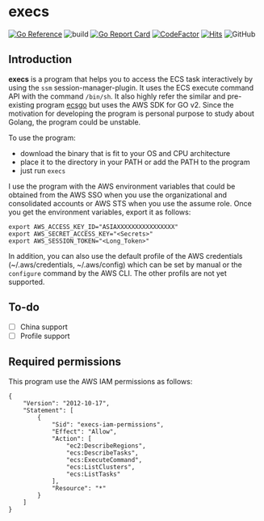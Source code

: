 # execs

[![Go Reference](https://pkg.go.dev/badge/github.com/daeho-ro/execs.svg)](https://pkg.go.dev/github.com/daeho-ro/execs)
![build](https://github.com/daeho-ro/execs/actions/workflows/go.yml/badge.svg)
[![Go Report Card](https://goreportcard.com/badge/github.com/daeho-ro/execs)](https://goreportcard.com/report/github.com/daeho-ro/execs)
[![CodeFactor](https://www.codefactor.io/repository/github/daeho-ro/execs/badge/main)](https://www.codefactor.io/repository/github/daeho-ro/execs/overview/main)
[![Hits](https://hits.seeyoufarm.com/api/count/incr/badge.svg?url=https%3A%2F%2Fgithub.com%2Fdaeho-ro%2Fexecs&count_bg=%2379C83D&title_bg=%23555555&icon=&icon_color=%23E7E7E7&title=hits&edge_flat=false)](https://hits.seeyoufarm.com)
![GitHub](https://img.shields.io/github/license/daeho-ro/execs)

## Introduction

**execs** is a program that helps you to access the ECS task interactively by using the `ssm` session-manager-plugin. It uses the ECS execute command API with the command `/bin/sh`. It also highly refer the similar and pre-existing program [ecsgo](https://github.com/tedsmitt/ecsgo) but uses the AWS SDK for GO v2. Since the motivation for developing the program is personal purpose to study about Golang, the program could be unstable.

To use the program:
- download the binary that is fit to your OS and CPU architecture
- place it to the directory in your PATH or add the PATH to the program
- just run `execs`

I use the program with the AWS environment variables that could be obtained from the AWS SSO when you use the organizational and consolidated accounts or AWS STS when you use the assume role. Once you get the environment variables, export it as follows:
```
export AWS_ACCESS_KEY_ID="ASIAXXXXXXXXXXXXXXXX"
export AWS_SECRET_ACCESS_KEY="<Secrets>"
export AWS_SESSION_TOKEN="<Long_Token>"
```
In addition, you can also use the default profile of the AWS credentials (~/.aws/credentials, ~/.aws/config) which can be set by manual or the `configure` command by the AWS CLI. The other profils are not yet supported.

## To-do
- [ ] China support
- [ ] Profile support

## Required permissions

This program use the AWS IAM permissions as follows:
```
{
    "Version": "2012-10-17",
    "Statement": [
        {
            "Sid": "execs-iam-permissions",
            "Effect": "Allow",
            "Action": [
                "ec2:DescribeRegions",
                "ecs:DescribeTasks",
                "ecs:ExecuteCommand",
                "ecs:ListClusters",
                "ecs:ListTasks"
            ],
            "Resource": "*"
        }
    ]
}
```
